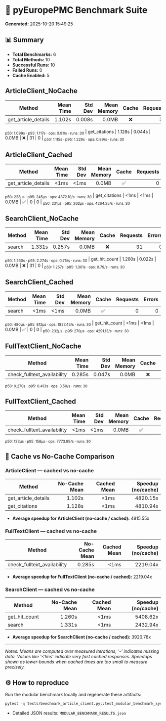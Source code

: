 # 🚀 pyEuropePMC Benchmark Suite
**Generated:** 2025-10-20 15:49:25

## 📊 Summary

- **Total Benchmarks:** 6
- **Total Methods:** 10
- **Successful Runs:** 10
- **Failed Runs:** 0
- **Cache Enabled:** 5

## ArticleClient_NoCache

| Method | Mean Time | Std Dev | Mean Memory | Cache | Requests | Errors |
|---|---:|---:|---:|:--:|---:|---:|
| get_article_details | 1.102s | 0.008s | 0.0MB | ❌ | 31 | 0 |
<sub>p50: 1.099s · p95: 1.117s · ops: 0.91/s · runs: 30</sub>
| get_citations | 1.128s | 0.044s | 0.0MB | ❌ | 31 | 0 |
<sub>p50: 1.115s · p95: 1.229s · ops: 0.89/s · runs: 30</sub>

## ArticleClient_Cached

| Method | Mean Time | Std Dev | Mean Memory | Cache | Requests | Errors |
|---|---:|---:|---:|:--:|---:|---:|
| get_article_details | <1ms | <1ms | 0.0MB | ✅ | 0 | 0 |
<sub>p50: 223µs · p95: 245µs · ops: 4372.10/s · runs: 30</sub>
| get_citations | <1ms | <1ms | 0.0MB | ✅ | 0 | 0 |
<sub>p50: 231µs · p95: 262µs · ops: 4264.25/s · runs: 30</sub>

## SearchClient_NoCache

| Method | Mean Time | Std Dev | Mean Memory | Cache | Requests | Errors |
|---|---:|---:|---:|:--:|---:|---:|
| search | 1.331s | 0.257s | 0.0MB | ❌ | 31 | 0 |
<sub>p50: 1.260s · p95: 2.274s · ops: 0.75/s · runs: 30</sub>
| get_hit_count | 1.260s | 0.022s | 0.0MB | ❌ | 31 | 0 |
<sub>p50: 1.257s · p95: 1.301s · ops: 0.79/s · runs: 30</sub>

## SearchClient_Cached

| Method | Mean Time | Std Dev | Mean Memory | Cache | Requests | Errors |
|---|---:|---:|---:|:--:|---:|---:|
| search | <1ms | <1ms | 0.0MB | ✅ | 0 | 0 |
<sub>p50: 480µs · p95: 812µs · ops: 1827.45/s · runs: 30</sub>
| get_hit_count | <1ms | <1ms | 0.0MB | ✅ | 0 | 0 |
<sub>p50: 232µs · p95: 270µs · ops: 4291.13/s · runs: 30</sub>

## FullTextClient_NoCache

| Method | Mean Time | Std Dev | Mean Memory | Cache | Requests | Errors |
|---|---:|---:|---:|:--:|---:|---:|
| check_fulltext_availability | 0.285s | 0.047s | 0.0MB | ❌ | 93 | 0 |
<sub>p50: 0.270s · p95: 0.413s · ops: 3.50/s · runs: 30</sub>

## FullTextClient_Cached

| Method | Mean Time | Std Dev | Mean Memory | Cache | Requests | Errors |
|---|---:|---:|---:|:--:|---:|---:|
| check_fulltext_availability | <1ms | <1ms | 0.0MB | ✅ | 0 | 0 |
<sub>p50: 123µs · p95: 158µs · ops: 7773.99/s · runs: 30</sub>

## 🔁 Cache vs No-Cache Comparison

### ArticleClient — cached vs no-cache

| Method | No-Cache Mean | Cached Mean | Speedup (no/cache) |
|---|---:|---:|---:|
| get_article_details | 1.102s | <1ms | 4820.15x |
| get_citations | 1.128s | <1ms | 4810.94x |

- **Average speedup for ArticleClient (no-cache / cached):** 4815.55x

### FullTextClient — cached vs no-cache

| Method | No-Cache Mean | Cached Mean | Speedup (no/cache) |
|---|---:|---:|---:|
| check_fulltext_availability | 0.285s | <1ms | 2219.04x |

- **Average speedup for FullTextClient (no-cache / cached):** 2219.04x

### SearchClient — cached vs no-cache

| Method | No-Cache Mean | Cached Mean | Speedup (no/cache) |
|---|---:|---:|---:|
| get_hit_count | 1.260s | <1ms | 5408.62x |
| search | 1.331s | <1ms | 2432.94x |

- **Average speedup for SearchClient (no-cache / cached):** 3920.78x

---
_Notes: Means are computed over measured iterations; '-' indicates missing data. Values like '<1ms' indicate very fast cached responses. Speedups shown as lower-bounds when cached times are too small to measure precisely._

## ⚙️ How to reproduce

Run the modular benchmark locally and regenerate these artifacts:

```bash
pytest -q tests/benchmark_article_client.py::test_modular_benchmark_system -q
```

- Detailed JSON results: `MODULAR_BENCHMARK_RESULTS.json`
